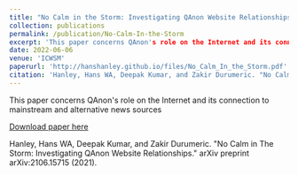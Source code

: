 ```yaml
---
title: "No Calm in the Storm: Investigating QAnon Website Relationships"
collection: publications
permalink: /publication/No-Calm-In-the-Storm
excerpt: 'This paper concerns QAnon's role on the Internet and its connection to mainstream and alternative news sources'
date: 2022-06-06
venue: 'ICWSM'
paperurl: 'http://hanshanley.github.io/files/No_Calm_In_the_Storm.pdf'
citation: 'Hanley, Hans WA, Deepak Kumar, and Zakir Durumeric. "No Calm in The Storm: Investigating QAnon Website Relationships." arXiv preprint arXiv:2106.15715 (2021).'
---
```

This paper concerns QAnon's role on the Internet and its connection to mainstream and alternative news sources

[Download paper here](http://academicpages.github.io/files/No_Calm_In_the_Storm.pdf)

Hanley, Hans WA, Deepak Kumar, and Zakir Durumeric. "No Calm in The Storm: Investigating QAnon Website Relationships." arXiv preprint arXiv:2106.15715 (2021).
